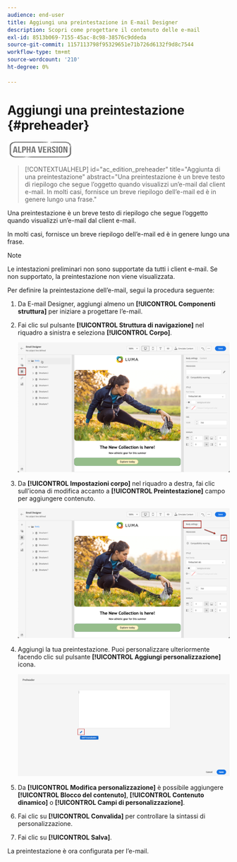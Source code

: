 ```yaml
---
audience: end-user
title: Aggiungi una preintestazione in E-mail Designer
description: Scopri come progettare il contenuto delle e-mail
exl-id: 8513b069-7155-45ac-8c98-38576c9ddeda
source-git-commit: 1157113798f95329651e71b726d6132f9d8c7544
workflow-type: tm+mt
source-wordcount: '210'
ht-degree: 0%

---
```


# Aggiungi una preintestazione {#preheader}

![](../assets/do-not-localize/badge.png)

>[!CONTEXTUALHELP]
>id="ac_edition_preheader"
>title="Aggiunta di una preintestazione"
>abstract="Una preintestazione è un breve testo di riepilogo che segue l’oggetto quando visualizzi un’e-mail dal client e-mail. In molti casi, fornisce un breve riepilogo dell’e-mail ed è in genere lungo una frase."

Una preintestazione è un breve testo di riepilogo che segue l’oggetto quando visualizzi un’e-mail dal client e-mail.

In molti casi, fornisce un breve riepilogo dell’e-mail ed è in genere lungo una frase.

>[!NOTE]
>
>Le intestazioni preliminari non sono supportate da tutti i client e-mail. Se non supportato, la preintestazione non viene visualizzata.

Per definire la preintestazione dell’e-mail, segui la procedura seguente:

1. Da E-mail Designer, aggiungi almeno un **[!UICONTROL Componenti struttura]** per iniziare a progettare l’e-mail.

1. Fai clic sul pulsante **[!UICONTROL Struttura di navigazione]** nel riquadro a sinistra e seleziona **[!UICONTROL Corpo]**.

   ![](assets/preheader_body.png)

1. Da **[!UICONTROL Impostazioni corpo]** nel riquadro a destra, fai clic sull’icona di modifica accanto a **[!UICONTROL Preintestazione]** campo per aggiungere contenuto.

   ![](assets/preheader_body_settings.png)

1. Aggiungi la tua preintestazione. Puoi personalizzare ulteriormente facendo clic sul pulsante **[!UICONTROL Aggiungi personalizzazione]** icona.

   ![](assets/preheader_3.png)

1. Da **[!UICONTROL Modifica personalizzazione]** è possibile aggiungere **[!UICONTROL Blocco del contenuto]**, **[!UICONTROL Contenuto dinamico]** o **[!UICONTROL Campi di personalizzazione]**.

1. Fai clic su **[!UICONTROL Convalida]** per controllare la sintassi di personalizzazione.

1. Fai clic su **[!UICONTROL Salva]**.

La preintestazione è ora configurata per l’e-mail.
